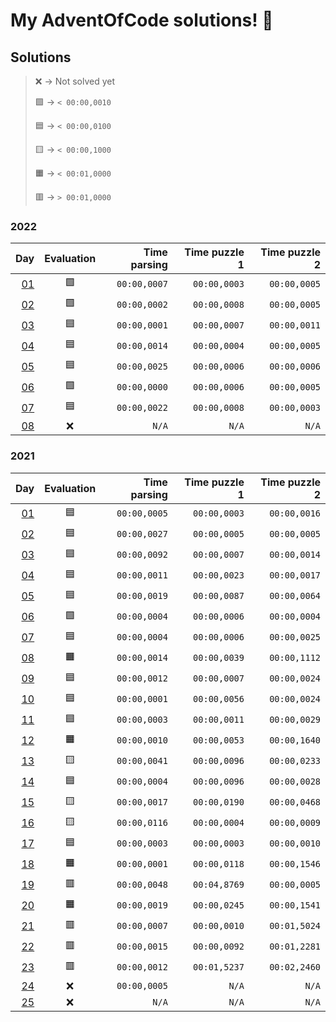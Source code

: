 # My AdventOfCode solutions! 🎄 

## Solutions

> ❌ -> Not solved yet
> 
> 🟩 -> `< 00:00,0010`
>
> 🟦 -> `< 00:00,0100`
> 
> 🟨 -> `< 00:00,1000`
> 
> 🟧 -> `< 00:01,0000`
>
> 🟥 -> `> 00:01,0000`

### 2022
| Day                        | Evaluation | Time parsing | Time puzzle 1 | Time puzzle 2 |
| -------------------------: | :--------: | -----------: | ------------: | ------------: |
| [01](/Solutions/Y2022/D01) |     🟩     | `00:00,0007` |  `00:00,0003` |  `00:00,0005` |
| [02](/Solutions/Y2022/D02) |     🟩     | `00:00,0002` |  `00:00,0008` |  `00:00,0005` |
| [03](/Solutions/Y2022/D03) |     🟦     | `00:00,0001` |  `00:00,0007` |  `00:00,0011` |
| [04](/Solutions/Y2022/D04) |     🟦     | `00:00,0014` |  `00:00,0004` |  `00:00,0005` |
| [05](/Solutions/Y2022/D05) |     🟦     | `00:00,0025` |  `00:00,0006` |  `00:00,0006` |
| [06](/Solutions/Y2022/D06) |     🟩     | `00:00,0000` |  `00:00,0006` |  `00:00,0005` |
| [07](/Solutions/Y2022/D07) |     🟦     | `00:00,0022` |  `00:00,0008` |  `00:00,0003` |
| [08](/Solutions/Y2022/D08) |     ❌     |        `N/A` |         `N/A` |         `N/A` |

### 2021
| Day                        | Evaluation | Time parsing | Time puzzle 1 | Time puzzle 2 |
| -------------------------: | :--------: | -----------: | ------------: | ------------: |
| [01](/Solutions/Y2021/D01) |     🟦     | `00:00,0005` |  `00:00,0003` |  `00:00,0016` |
| [02](/Solutions/Y2021/D02) |     🟦     | `00:00,0027` |  `00:00,0005` |  `00:00,0005` |
| [03](/Solutions/Y2021/D03) |     🟦     | `00:00,0092` |  `00:00,0007` |  `00:00,0014` |
| [04](/Solutions/Y2021/D04) |     🟦     | `00:00,0011` |  `00:00,0023` |  `00:00,0017` |
| [05](/Solutions/Y2021/D05) |     🟦     | `00:00,0019` |  `00:00,0087` |  `00:00,0064` |
| [06](/Solutions/Y2021/D06) |     🟩     | `00:00,0004` |  `00:00,0006` |  `00:00,0004` |
| [07](/Solutions/Y2021/D07) |     🟦     | `00:00,0004` |  `00:00,0006` |  `00:00,0025` |
| [08](/Solutions/Y2021/D08) |     🟧     | `00:00,0014` |  `00:00,0039` |  `00:00,1112` |
| [09](/Solutions/Y2021/D09) |     🟦     | `00:00,0012` |  `00:00,0007` |  `00:00,0024` |
| [10](/Solutions/Y2021/D10) |     🟦     | `00:00,0001` |  `00:00,0056` |  `00:00,0024` |
| [11](/Solutions/Y2021/D11) |     🟦     | `00:00,0003` |  `00:00,0011` |  `00:00,0029` |
| [12](/Solutions/Y2021/D12) |     🟧     | `00:00,0010` |  `00:00,0053` |  `00:00,1640` |
| [13](/Solutions/Y2021/D13) |     🟨     | `00:00,0041` |  `00:00,0096` |  `00:00,0233` |
| [14](/Solutions/Y2021/D14) |     🟦     | `00:00,0004` |  `00:00,0096` |  `00:00,0028` |
| [15](/Solutions/Y2021/D15) |     🟨     | `00:00,0017` |  `00:00,0190` |  `00:00,0468` |
| [16](/Solutions/Y2021/D16) |     🟨     | `00:00,0116` |  `00:00,0004` |  `00:00,0009` |
| [17](/Solutions/Y2021/D17) |     🟦     | `00:00,0003` |  `00:00,0003` |  `00:00,0010` |
| [18](/Solutions/Y2021/D18) |     🟧     | `00:00,0001` |  `00:00,0118` |  `00:00,1546` |
| [19](/Solutions/Y2021/D19) |     🟥     | `00:00,0048` |  `00:04,8769` |  `00:00,0005` |
| [20](/Solutions/Y2021/D20) |     🟧     | `00:00,0019` |  `00:00,0245` |  `00:00,1541` |
| [21](/Solutions/Y2021/D21) |     🟥     | `00:00,0007` |  `00:00,0010` |  `00:01,5024` |
| [22](/Solutions/Y2021/D22) |     🟥     | `00:00,0015` |  `00:00,0092` |  `00:01,2281` |
| [23](/Solutions/Y2021/D23) |     🟥     | `00:00,0012` |  `00:01,5237` |  `00:02,2460` |
| [24](/Solutions/Y2021/D24) |     ❌     | `00:00,0005` |         `N/A` |         `N/A` |
| [25](/Solutions/Y2021/D25) |     ❌     |        `N/A` |         `N/A` |         `N/A` |


